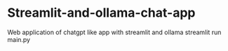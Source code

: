 # Streamlit-and-ollama-chat-app
Web application of chatgpt like app with streamlit and ollama
streamlit run main.py

